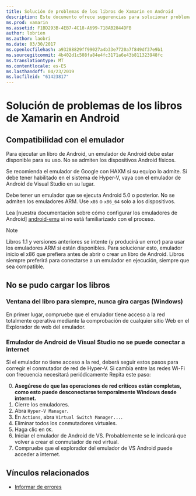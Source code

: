 ```yaml
---
title: Solución de problemas de los libros de Xamarin en Android
description: Este documento ofrece sugerencias para solucionar problemas para trabajar con libros de Xamarin en Android. Describe la compatibilidad con el emulador, que no se pudo cargar los libros y otros temas.
ms.prod: xamarin
ms.assetid: F1BD293B-4EB7-4C18-A699-718AB2844DFB
author: lobrien
ms.author: laobri
ms.date: 03/30/2017
ms.openlocfilehash: a93288829ff99027a4b33e7720a7f849df37e9b1
ms.sourcegitcommit: 4b402d1c508fa84e4fc3171a6e43b811323948fc
ms.translationtype: MT
ms.contentlocale: es-ES
ms.lasthandoff: 04/23/2019
ms.locfileid: "61423817"
---
```

# <a name="troubleshooting-xamarin-workbooks-on-android"></a>Solución de problemas de los libros de Xamarin en Android

## <a name="emulator-support"></a>Compatibilidad con el emulador

Para ejecutar un libro de Android, un emulador de Android debe estar disponible para su uso. No se admiten los dispositivos Android físicos.

Se recomienda el emulador de Google con HAXM si su equipo lo admite.
Si debe tener habilitado en el sistema de Hyper-V, vaya con el emulador de Android de Visual Studio en su lugar.

Debe tener un emulador que se ejecuta Android 5.0 o posterior. No se admiten los emuladores ARM. Use `x86` o `x86_64` solo a los dispositivos.

Lea [nuestra documentación sobre cómo configurar los emuladores de Android] [ android-emu] si no está familiarizado con el proceso.

> [!NOTE]
> Libros 1.1 y versiones anteriores se intente (y producirá un error) para usar los emuladores ARM si están disponibles. Para solucionar esto, emulador inicio el x86 que prefiera antes de abrir o crear un libro de Android. Libros siempre preferirá para conectarse a un emulador en ejecución, siempre que sea compatible.

## <a name="workbooks-wont-load"></a>No se pudo cargar los libros

### <a name="workbook-window-spins-forever-never-loads-windows"></a>Ventana del libro para siempre, nunca gira cargas (Windows)

En primer lugar, compruebe que el emulador tiene acceso a la red totalmente operativa mediante la comprobación de cualquier sitio Web en el Explorador de web del emulador.

### <a name="visual-studio-android-emulator-cannot-connect-to-the-internet"></a>Emulador de Android de Visual Studio no se puede conectar a internet

Si el emulador no tiene acceso a la red, deberá seguir estos pasos para corregir el conmutador de red de Hyper-V. Si cambia entre las redes Wi-Fi con frecuencia necesitará periódicamente Repita este paso:

0. **Asegúrese de que las operaciones de red críticos están completas, como esto puede desconectarse temporalmente Windows desde internet.**
1. Cierre los emuladores.
2. Abra `Hyper-V Manager`.
3. En `Actions`, abra `Virtual Switch Manager...`.
4. Eliminar todos los conmutadores virtuales.
5. Haga clic en `OK`.
6. Iniciar el emulador de Android de VS. Probablemente se le indicará que volver a crear el conmutador de red virtual.
7. Compruebe que el explorador del emulador de VS Android puede acceder a internet.

[android-emu]: https://developer.xamarin.com/guides/android/deployment,_testing,_and_metrics/debug-on-emulator/


## <a name="related-links"></a>Vínculos relacionados

- [Informar de errores](~/tools/workbooks/install.md#reporting-bugs)
